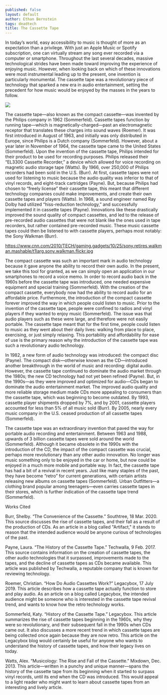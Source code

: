 ```yaml
---
published: false
layout: default
author: Ethan Bernstein
tags: deadtech
title: The Cassette Tape
---
```



In today’s world, easy accessibility to music is thought of more as an expectation than a privilege. With just an Apple Music or Spotify subscription, one can virtually stream any song ever recorded via a computer or smartphone. Throughout the last several decades, massive technological strides have been made toward improving the experience of enjoying music. However, when looking back on which of these innovations were most instrumental leading up to the present, one invention is particularly monumental. The cassette tape was a revolutionary piece of technology that sparked a new era in audio entertainment, setting the precedent for how music would be enjoyed by the masses in the years to follow.

![]({{site.baseurl}}/https://upload.wikimedia.org/wikipedia/commons/thumb/f/f0/Compactcassette.jpg/1200px-Compactcassette.jpg)
    
The cassette tape—also known as the compact cassette—was invented by the Philips company in 1962 (Sommerfeld). Cassette tapes function by running tape—which is magnetically-charged—past an electromagnetic receptor that translates these charges into sound waves (Roemer). It was first introduced in August of 1963, and initially was only distributed in Europe, since Philips is a Dutch company (Sommerfeld). However, about a year later in November of 1964, the cassette tape came to the United States (Sommerfeld). Upon the invention of the cassette tape, Philips intended for their product to be used for recording purposes. Philips released their “EL3300 Cassette Recorder,” a device which allowed for voice recording on magnetic audio storage tape (Watts). By 1966, over 250,000 of Philips recorders had been sold in the U.S. (Burr). At first, cassette tapes were not used for listening to music because the audio quality was inferior to that of vinyl records, and eight-track cartridges (Payne). But, because Philips had chosen to “freely license” their cassette tape, this meant that different technology companies could make improvements, and create their own cassette tapes and players (Watts). In 1968, a sound engineer named Ray Dolby had utilized “hiss-reduction technology,” and successfully implemented it in cassette tapes (Payne). Innovations like these drastically improved the sound quality of compact cassettes, and led to the release of pre-recorded audio cassettes that were not blank like the ones used in tape recorders, but rather contained pre-recorded music. These music cassette tapes could then be listened to with cassette players, perhaps most notably: the Sony Walkman (Burr).

https://www.cnn.com/2010/TECH/gaming.gadgets/10/25/sony.retires.walkman.mashable/t1larg.sony.walkman.flickr.jpg
    
The compact cassette was such an important mark in audio technology because it gave anyone the ability to record their own audio. In the present, we take this tool for granted, as we can simply open an application in our smartphones to record a voice memo. In order to record audio back in the 1960s before the cassette tape was introduced, one needed expensive equipment and special training (Sommerfeld). With the creation of the compact cassette, everybody now had the ability to record audio for an affordable price. Furthermore, the introduction of the compact cassette forever improved the way in which people could listen to music. Prior to the invention of the cassette tape, people were confined to radios and vinyl players if they wanted to enjoy music (Sommerfeld). The issue was that audio players such as these were large, and therefore were not easily portable. The cassette tape meant that for the first time, people could listen to music as they went about their daily lives: walking from place to place, exercising, or just simply relaxing. This portability and affordability for ease of use is the primary reason why the introduction of the cassette tape was such a revolutionary audio technology.
    
In 1982, a new form of audio technology was introduced: the compact disc (Payne). The compact disk—otherwise known as the CD—introduced another breakthrough in the world of music and recording: digital audio. However, the cassette tape continued to dominate the audio market through the 1980s; the new CD technology had not yet been refined (Payne). But, in the 1990s—as they were improved and optimized for audio—CDs began to dominate the audio entertainment market. The improved audio quality and more reliable storage medium made CDs more appealing to consumers than the cassette tape, which was beginning to become outdated. By 1993, cassette player shipments dropped by 7%, and by 2001, cassette players accounted for less than 5% of all music sold (Burr). By 2005, nearly every music company in the U.S. ceased production of all cassette tapes (Sommerfeld). 
    
The cassette tape was an extraordinary invention that paved the way for portable audio recording and entertainment. Between 1963 and 1988, upwards of 3 billion cassette tapes were sold around the world (Sommerfeld). Although it became obsolete in the 1990s with the introduction of the CD, the impact of the compact cassette was crucial, perhaps more revolutionary than any other audio innovation. No longer was music something only to be enjoyed in the car or home, but now could be enjoyed in a much more mobile and portable way. In fact, the cassette tape has had a bit of a revival in recent years. Just like many staples of the past, they have become “retro” for current generations, with certain artists releasing new albums on cassette tapes (Sommerfeld). Urban Outfitters—a clothing brand popular among teenagers—even carries cassette tapes in their stores, which is further indication of the cassette tape trend (Sommerfeld). 
    
Works Cited

Burr, Shelby. “The Convenience of the Cassette.” Southtree, 18 Mar. 2020.
This source discusses the rise of cassette tapes, and their fall as a result of the production of CDs. As an article in a blog called "Artifact," it stands to reason that the intended audience would be anyone curious of technologies of the past.

Payne, Laura. “The History of the Cassette Tape.” Techwalla, 9 Feb. 2017.
This source contains information on the creation of cassette tapes, the other audio technologies that it surpassed, improvements made to the tapes, and the decline of cassette tapes as CDs became available. This article was published by Techwalla, a reputable company that is known for reviewing technology.

Roemer, Christian. “How Do Audio Cassettes Work?” Legacybox, 17 July 2019.
This article describes how a cassette tape actually function to store and play audio. As an article on a blog called Legacybox, the intended audience might be someone who is interested in the cassette tape revival trend, and wants to know how the retro technology works.

Sommerfeld, Katy. “History of the Cassette Tape.” Legacybox.
This article summarizes the rise of cassette tapes beginning in the 1960s, why they were so revolutionary, and their subsequent fall in the 1990s when CDs came out. It also discusses a more recent trend in which cassette tapes are being collected once again because they are now retro. This article on the Legacybox blog would certainly be useful for anyone who wants to understand the history of cassette tapes, and how their legacy lives on today.

Watts, Alex. “Musicology: The Rise and Fall of the Cassette.” Mixdown, Dec. 2013.
This article—written in a punchy and unique manner—spans the history of the cassette tape from its beginning when it started to surpass vinyl records, until its end when the CD was introduced. This would appeal to a light reader who might want to learn about cassette tapes from an interesting and lively article.
